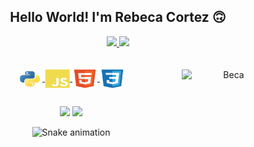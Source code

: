 <div align="center"><h2> Hello World! I'm Rebeca Cortez 🙃 </h2></div> 

<div align="center"> 
  <a href="https://github.com/rebecacortez">
  <img height="146em" src="https://github-readme-stats.vercel.app/api?username=rebecacortez&show_icons=true&theme=dracula&include_all_commits=true&count_private=true"/>
  <img height="146em" src="https://github-readme-stats.vercel.app/api/top-langs/?username=rebecacortez&layout=compact&langs_count=7&theme=dracula&count_private=true"/>
</div><br>
  
<div style="display: inline_block" align="center"><br>
  
  <img align="center" alt="Python" height="30" width="40" src="https://raw.githubusercontent.com/devicons/devicon/master/icons/python/python-original.svg">
  <img align="center" alt="Js" height="30" width="40" src="https://raw.githubusercontent.com/devicons/devicon/master/icons/javascript/javascript-plain.svg">
  <img align="center" alt="HTML" height="30" width="40" src="https://raw.githubusercontent.com/devicons/devicon/master/icons/html5/html5-original.svg">
  <img align="center" alt="CSS" height="30" width="40" src="https://raw.githubusercontent.com/devicons/devicon/master/icons/css3/css3-original.svg">
  
  <img align="right" alt="Beca" src="https://i.picasion.com/pic91/857fc13e79e645b965189fe65e72b2fa.gif" width="150" height="150" border="0">
</div>

  
  ##
 
<div align="center"> 
  <a href="https://www.linkedin.com/in/rebecacortez" target="_blank"><img src="https://img.shields.io/badge/-LinkedIn-%230077B5?style=for-the-badge&logo=linkedin&logoColor=white" target="_blank"></a> 
    <a href = "mailto:rebecacortez@outlook.com"><img src="https://img.shields.io/badge/-Outlook-0078D4?style=for-the-badge&logo=microsoft-outlook&logoColor=white" target="_blank"></a>
 
 
  ![Snake animation](https://github.com/rebecacortez/rebecacortez/blob/output/github-contribution-grid-snake.svg)
 
</div>
